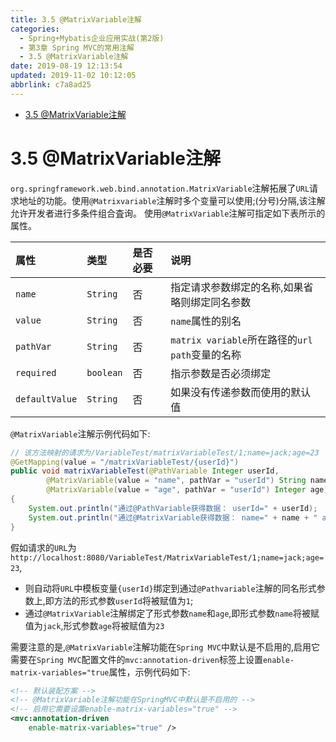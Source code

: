 ```yaml
---
title: 3.5 @MatrixVariable注解
categories: 
  - Spring+Mybatis企业应用实战(第2版)
  - 第3章 Spring MVC的常用注解
  - 3.5 @MatrixVariable注解
date: 2019-08-19 12:13:54
updated: 2019-11-02 10:12:05
abbrlink: c7a8ad25
---
```

<div id='my_toc'>

- [3.5 @MatrixVariable注解](/JavaReadingNotes/c7a8ad25/#3-5-MatrixVariable注解)

</div>
<!--more-->
<script>if (navigator.platform.toLowerCase() == 'win32'){document.getElementById('my_toc').style.display = 'none';}</script>

<!--end-->
<!--SSTStart-->
# 3.5 @MatrixVariable注解 #
`org.springframework.web.bind.annotation.MatrixVariable`注解拓展了`URL`请求地址的功能。使用`@Matrixvariable`注解时多个变量可以使用;(分号)分隔,该注解允许开发者进行多条件组合査询。
使用`@MatrixVariable`注解可指定如下表所示的属性。

|属性|类型|是否必要|说明|
|:---|:---|:---|:---|
|`name`|`String`|否|指定请求参数绑定的名称,如果省略则绑定同名参数|
|`value`|`String`|否|`name`属性的别名|
|`pathVar`|`String`|否|`matrix variable`所在路径的`url path`变量的名称|
|`required`|`boolean`|否|指示参数是否必须绑定|
|`defaultValue`|`String`|否|如果没有传递参数而使用的默认值|
`@MatrixVariable`注解示例代码如下:
```java
// 该方法映射的请求为/VariableTest/matrixVariableTest/1;name=jack;age=23
@GetMapping(value = "/matrixVariableTest/{userId}")
public void matrixVariableTest(@PathVariable Integer userId,
		@MatrixVariable(value = "name", pathVar = "userId") String name,
		@MatrixVariable(value = "age", pathVar = "userId") Integer age)
{
	System.out.println("通过@PathVariable获得数据： userId=" + userId);
	System.out.println("通过@MatrixVariable获得数据： name=" + name + " age=" + age);
}
```
假如请求的`URL`为`http://localhost:8080/VariableTest/MatrixVariableTest/1;name=jack;age=23`,
- 则自动将`URL`中模板变量`{userId}`绑定到通过`@Pathvariable`注解的同名形式参数上,即方法的形式参数`userId`将被赋值为`1`;
- 通过`@MatrixVariable`注解绑定了形式参数`name`和`age`,即形式参数`name`将被赋值为`jack`,形式参数`age`将被赋值为`23`

需要注意的是,`@MatrixVariable`注解功能在`Spring MVC`中默认是不启用的,启用它需要在`Spring MVC`配置文件的`mvc:annotation-driven`标签上设置`enable-matrix-variables="true`属性，示例代码如下:
```xml
<!-- 默认装配方案 -->
<!-- @MatrixVariable注解功能在SpringMVC中默认是不启用的 -->
<!-- 启用它需要设置enable-matrix-variables="true" -->
<mvc:annotation-driven
	enable-matrix-variables="true" />
```
<!--SSTStop-->


